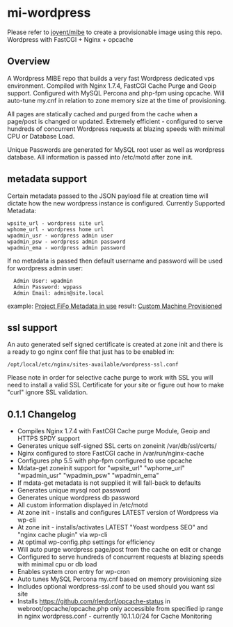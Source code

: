 mi-wordpress
============
Please refer to [joyent/mibe](https://github.com/joyent/mibe) to create a provisionable image using this repo.
Wordpress with FastCGI + Nginx + opcache

## Overview
A Wordpress MIBE repo that builds a very fast Wordpress dedicated vps environment. Compiled with Nginx 1.7.4, FastCGI Cache Purge and Geoip support. Configured with MySQL Percona and php-fpm using opcache. Will auto-tune my.cnf in relation to zone memory size at the time of provisioning. 

All pages are statically cached and purged from the cache when a page/post is changed or updated. Extremely efficient - configured to serve hundreds of concurrent Wordpress requests at blazing speeds with minimal CPU or Database Load.

Unique Passwords are generated for MySQL root user as well as wordpress database. All information is passed into /etc/motd after zone init.

## metadata support
Certain metadata passed to the JSON payload file at creation time will dictate how the new wordpress instance is configured. Currently Supported Metadata:

    wpsite_url - wordpress site url
    wphome_url - wordpress home url
    wpadmin_usr - wordpress admin user
    wpadmin_psw - wordpress admin password
    wpadmin_ema - wordpress admin password
If no metadata is passed then default username and password will be used for wordpress admin user:
      
      Admin User: wpadmin
      Admin Password: wppass
      Admin Email: admin@site.local
example:  [Project FiFo Metadata in use](http://abn.me/mdata "metadata screenshot")
result:  [Custom Machine Provisioned](http://abn.me/mdresu "metadata result screenshot")
## ssl support
An auto generated self signed certificate is created at zone init and there is a ready to go nginx conf file that just has to be enabled in: 

    /opt/local/etc/nginx/sites-available/wordpress-ssl.conf
Please note in order for selective cache purge to work with SSL you will need to install a valid SSL Certificate for your site or figure out how to make "curl" ignore SSL validation.

## 0.1.1 Changelog
* Compiles Nginx 1.7.4 with FastCGI Cache purge Module, Geoip and HTTPS SPDY support
* Generates unique self-signed SSL certs on zoneinit /var/db/ssl/certs/
* Nginx configured to store FastCGI cache in /var/run/nginx-cache
* Configures php 5.5 with php-fpm configured to use opcache
* Mdata-get zoneinit support for "wpsite_url" "wphome_url" "wpadmin_usr" "wpadmin_psw" "wpadmin_ema"
* If mdata-get metadata is not supplied it will fall-back to defaults
* Generates unique mysql root password
* Generates unique wordpress db password
* All custom information displayed in /etc/motd
* At zone init - installs and configures LATEST version of Wordpress via wp-cli
* At zone init - installs/activates LATEST "Yoast wordpess SEO" and "nginx cache plugin" via wp-cli
* At optimal wp-config.php settings for efficiency
* Will auto purge wordpress page/post from the cache on edit or change
* Configured to serve hundreds of concurrent requests at blazing speeds with minimal cpu or db load
* Enables system cron entry for wp-cron
* Auto tunes MySQL Percona my.cnf based on memory provisioning size
* Includes optional wordpress-ssl.conf to be used should you want ssl site
* Installs https://github.com/rlerdorf/opcache-status in webroot/opcache/opcache.php only accessible from specified ip range in nginx wordpress.conf - currently 10.1.1.0/24 for Cache Monitoring

